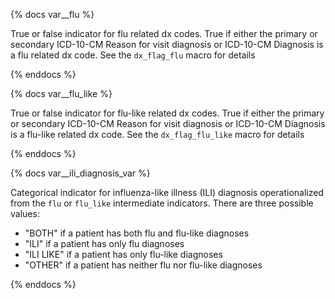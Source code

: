 {% docs var__flu %}

True or false indicator for flu related dx codes. True if  either the primary or secondary ICD-10-CM Reason for visit diagnosis or  ICD-10-CM Diagnosis is a flu related dx code. See the `dx_flag_flu` macro for details

{% enddocs %}

{% docs var__flu_like %}

True or false indicator for flu-like related dx codes. True if  either the primary or secondary ICD-10-CM Reason for visit diagnosis or  ICD-10-CM Diagnosis is a flu-like related dx code. See the `dx_flag_flu_like` macro for details

{% enddocs %}


{% docs var__ili_diagnosis_var %}

Categorical indicator for influenza-like illness (ILI) diagnosis operationalized from the `flu` or `flu_like` intermediate indicators. There are three possible values:

- "BOTH" if a patient has both flu and flu-like diagnoses
- "ILI" if a patient has only flu diagnoses
- "ILI LIKE" if a patient has only flu-like diagnoses
- "OTHER" if a patient has neither flu nor flu-like diagnoses

{% enddocs %}
